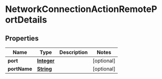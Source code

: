 

# NetworkConnectionActionRemotePortDetails


## Properties

| Name | Type | Description | Notes |
|------------ | ------------- | ------------- | -------------|
|**port** | [**Integer**](Integer.md) |  |  [optional] |
|**portName** | [**String**](String.md) |  |  [optional] |



